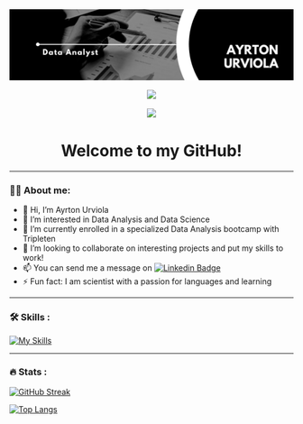 <div id="header" align="center">
  <img decoding="async" src="https://github.com/aurvantGitHub/aurvantGitHub/blob/main/GithubBanner.png" width="800"/>
</div>

<p align="center">
  <a href="https://www.linkedin.com/in/ayrtonurviola-dataanalyst/">
    <img src="https://img.shields.io/badge/LinkedIn-0077B5?style=for-the-badge&logo=linkedin&logoColor=white" />
  </a>
</p>

<p align="center">
    <img src="https://komarev.com/ghpvc/?username=aurvantGitHub" />
</p>

<h1 align="center">
  Welcome to my GitHub! 
</h1>

---

### :man_technologist: About me:
*  👋 Hi, I’m Ayrton Urviola
*  👀 I’m interested in Data Analysis and Data Science
*  🌱 I’m currently enrolled in a specialized Data Analysis bootcamp with Tripleten
*  💞️ I’m looking to collaborate on interesting projects and put my skills to work!
*  📫 You can send me a message on [![Linkedin Badge](https://img.shields.io/badge/-Ayrton-blue?style=flat&logo=Linkedin&logoColor=white)](https://www.linkedin.com/in/ayrtonurviola-dataanalyst/)
*  ⚡ Fun fact: I am scientist with a passion for languages and learning

---

### :hammer_and_wrench: Skills :

[![My Skills](https://skillicons.dev/icons?i=py,sqlite,mysql,anaconda,vscode,git,github,matlab)](https://skillicons.dev)

---

### 🔥 Stats :

[![GitHub Streak](http://github-readme-streak-stats.herokuapp.com?user=noelianav91&theme=dark&background=000000)](https://git.io/streak-stats)

[![Top Langs](https://github-readme-stats.vercel.app/api/top-langs/?username=aurvantGitHub&layout=compact&theme=vision-friendly-dark)](https://github.com/anuraghazra/github-readme-stats)

<!---
aurvantGitHub/aurvantGitHub is a ✨ special ✨ repository because its `README.md` (this file) appears on your GitHub profile.
You can click the Preview link to take a look at your changes.
--->

